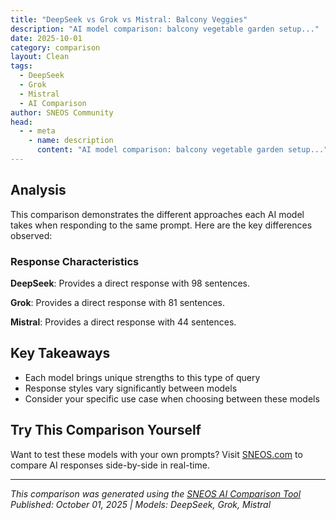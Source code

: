 ```yaml
---
title: "DeepSeek vs Grok vs Mistral: Balcony Veggies"
description: "AI model comparison: balcony vegetable garden setup..."
date: 2025-10-01
category: comparison
layout: Clean
tags:
  - DeepSeek
  - Grok
  - Mistral
  - AI Comparison
author: SNEOS Community
head:
  - - meta
    - name: description
      content: "AI model comparison: balcony vegetable garden setup..."
---
```


<ChatComparison
  title="DeepSeek vs Grok vs Mistral: Balcony Veggies"
  prompt="balcony vegetable garden setup"
  :responses='{
    "DeepSeek": "Of course! Setting up a balcony vegetable garden is a rewarding and enjoyable project. It\u0027s amazing what you can grow in a small space. Here is a comprehensive guide to get you started, from planning to harvest.\n\n### Step 1: The Foundation - Planning \u0026 Assessment\n\nBefore you buy a single seed, answer these key questions:\n\n**1. Sunlight Exposure (The Most Important Factor!)**\n*   **Full Sun (6-8\u002B hours):** Ideal for most vegetables like tomatoes, peppers, cucumbers, eggplants, beans, and herbs (basil, rosemary, thyme).\n*   **Partial Sun/Shade (3-6 hours):** You can grow leafy greens like lettuce, spinach, kale, Swiss chard, and herbs like mint, parsley, and cilantro.\n*   **Full Shade (\u003C3 hours):** Very challenging for vegetables. Stick to ornamental shade plants.\n\n**Tip:** Observe your balcony over a full day to see how the sun moves across it.\n\n**2. Weight Capacity**\nPotted plants, soil, and water are heavy, especially when saturated.\n*   **Check with your landlord or building management** about weight restrictions.\n*   **Distribute weight:** Place heavier containers over load-bearing walls or pillars, and spread them out rather than clustering them in one spot.\n*   Use lightweight materials: Plastic, fiberglass, or fabric pots are lighter than ceramic or terracotta. Use a lightweight potting mix (not garden soil).\n\n**3. Wind \u0026 Weather**\n*   **Wind:** Balconies, especially on higher floors, can be windy. This can dry out plants quickly and damage stems. Use a trellis as a windbreak or position taller plants to shield more delicate ones.\n*   **Rain:** Ensure your pots have good drainage holes. A covered balcony will mean you need to water everything yourself.\n\n**4. Space \u0026 Layout**\n*   **Think Vertically!** This is the #1 rule for small spaces.\n    *   Use **trellises, wall planters, hanging baskets, and railing planters**.\n    *   Grow vining plants like cucumbers, pole beans, peas, and small squash upwards.\n*   Measure your balcony to know exactly how much room you have for containers.\n\n---\n\n### Step 2: Choosing Your Containers \u0026 Soil\n\n**Containers: Bigger is (Almost) Always Better**\n*   **Size Matters:** The more soil volume, the better the root system, and the more resilient your plants will be to drying out. A general guideline:\n    *   **Large Plants (Tomatoes, Peppers, Eggplant):** 5-gallon (19-Liter) bucket or larger.\n    *   **Medium Plants (Lettuce, Herbs, Bush Beans):** 3-5 gallon pots.\n    *   **Small Plants (Radishes, Green Onions):** 6-8 inches deep.\n*   **Drainage is Non-Negotiable:** Every container MUST have drainage holes in the bottom.\n*   **Types of Containers:**\n    *   **Fabric Pots (Grow Bags):** Excellent aeration for roots, lightweight, affordable.\n    *   **Plastic Pots:** Lightweight and cheap, but can degrade in the sun.\n    *   **Wooden Planters:** Attractive but can be heavy.\n    *   **Self-Watering Pots:** Great for consistent moisture and if you travel occasionally.\n    *   **Railing Planters \u0026 Hanging Baskets:** Perfect for herbs and strawberries.\n\n**Soil: Don\u0027t Skimp Here!**\n*   **NEVER use garden soil** from the ground. It\u0027s too dense and can harbor pests and diseases.\n*   **ALWAYS use a high-quality \u0022Potting Mix\u0022 or \u0022Container Mix.\u0022** These are formulated to be light, fluffy, and well-draining while retaining moisture and nutrients.\n\n---\n\n### Step 3: Selecting Your Plants\n\n**Best Vegetables for Balcony Beginners:**\n\n*   **Leafy Greens:** Lettuce, Spinach, Kale, Arugula. Fast-growing and you can harvest \u0022cut-and-come-again\u0022 style.\n*   **Herbs:** Basil, Parsley, Cilantro, Mint, Chives, Thyme, Rosemary. High-value and frequently used in cooking.\n*   **Tomatoes:** Choose **determinate (bush) varieties** or **compact/patio varieties** like \u0027Tiny Tim\u0027, \u0027Tumbling Tom\u0027, or \u0027Patio Choice\u0027.\n*   **Peppers:** Both sweet and chili peppers do very well in containers.\n*   **Radishes:** Incredibly fast from seed to harvest (~25 days).\n*   **Green Onions:** You can even re-grow them from kitchen scraps!\n*   **Beans \u0026 Peas:** Choose **pole varieties** for vertical growth.\n*   **Compact Cucumbers:** Look for varieties labeled \u0022bush\u0022 or \u0022compact.\u0022\n\n**Pro Tip:** Start with a few plants you love to eat. It\u0027s better to have a thriving small garden than an overwhelming, struggling one.\n\n---\n\n### Step 4: Planting \u0026 Setup\n\n**1. Planting Seedlings (Easiest for Beginners):**\n*   Fill your container with moist potting mix, leaving about 2 inches from the top.\n*   Gently remove the plant from its nursery pot.\n*   Dig a hole slightly larger than the root ball and place the plant in.\n*   Fill in around the plant with soil and gently firm it down.\n*   Water thoroughly until water runs out the bottom drainage holes.\n\n**2. Sowing Seeds Directly:**\n*   Follow the planting depth and spacing instructions on the seed packet.\n*   Common seeds to direct sow: radishes, beans, peas, lettuce, carrots.\n\n**3. Arranging Your Garden:**\n*   Place taller plants and trellises on the north or west side so they don\u0027t shade smaller plants.\n*   Group plants with similar water and sun needs together.\n\n---\n\n### Step 5: Ongoing Care \u0026 Maintenance\n\n**Watering:**\n*   **Containers dry out fast!** Check your plants daily, especially in hot, windy weather.\n*   **Water deeply** until it runs out the bottom. Shallow watering encourages weak roots.\n*   **Water in the morning** to reduce evaporation and prevent fungal diseases.\n*   Avoid wetting the leaves; water the soil directly.\n\n**Feeding (Fertilizing):**\n*   Potting mix nutrients get used up quickly. You need to fertilize.\n*   Use a balanced, water-soluble organic fertilizer (like a 5-5-5 or fish emulsion) every 2-3 weeks, or a slow-release fertilizer mixed into the soil at planting time.\n*   Follow the instructions on the fertilizer package\u2014more is not better!\n\n**Pest \u0026 Disease Management:**\n*   **Inspect plants regularly.** Catching problems early is key.\n*   Common pests: Aphids, spider mites. Blast them off with a strong spray of water or use insecticidal soap.\n*   **Prevent Disease:** Ensure good air circulation, avoid overhead watering, and remove any diseased leaves immediately.\n\n**Pollination:**\n*   For fruiting plants like tomatoes, peppers, and cucumbers, you may need to help with pollination.\n*   Gently shake the plant or use a small paintbrush to transfer pollen between flowers.\n\n---\n\n### Sample Balcony Garden Layouts\n\n**Layout 1: The \u0022Salad Bar\u0022 Balcony (Partial Sun)**\n*   **Railing Planter:** Mixed lettuce and arugula.\n*   **1x Medium Pot (3-gallon):** Spinach and Swiss chard.\n*   **2x Small Pots:** Parsley and chives.\n*   **1x Hanging Basket:** Strawberries.\n\n**Layout 2: The \u0022Salsa Garden\u0022 Balcony (Full Sun)**\n*   **1x Large Pot (5-gallon):** A compact patio tomato variety.\n*   **1x Medium Pot (3-gallon):** A jalape\u00F1o pepper plant.\n*   **1x Small Pot:** Cilantro.\n*   **Wall Planter:** Basil.\n\n**Layout 3: The \u0022Vertical Victory\u0022 Balcony (Full Sun)**\n*   **1x Tall Trellis:** with pole beans or cucumbers growing up it.\n*   **2x Large Fabric Pots (5-gallon):** One with a tomato, one with two pepper plants.\n*   **A vertical herb planter on the wall** with rosemary, thyme, and oregano.\n\nEnjoy the process! There\u0027s nothing quite like the taste of a vegetable you\u0027ve grown yourself, even if it\u0027s just a few steps from your door. Happy gardening",
    "Grok": "Setting up a balcony vegetable garden is a fantastic way to grow fresh produce in a limited space. Balconies, regardless of size, can be transformed into productive mini-gardens with the right planning and setup. Here\u0027s a step-by-step guide to help you get started:\n\n---\n\n### 1. Assess Your Balcony Space\n- **Size and Layout**: Measure the space to determine how many containers or raised beds you can fit. Consider vertical gardening if space is tight.\n- **Sunlight**: Most vegetables need 6-8 hours of direct sunlight daily. Observe how much sunlight your balcony gets and choose crops accordingly.\n  - Full sun (6\u002B hours): Tomatoes, peppers, cucumbers, beans.\n  - Partial shade (3-6 hours): Lettuce, spinach, herbs like parsley or cilantro.\n- **Wind Exposure**: Balconies can be windy, especially on higher floors. Plan for windbreaks (like trellises or taller plants) to protect delicate crops.\n- **Weight Limits**: Check with your building management about weight restrictions for pots, soil, and water. Use lightweight containers if necessary.\n- **Water Access**: Ensure you have a way to water your plants, such as a nearby tap or a watering can.\n\n---\n\n### 2. Choose the Right Containers\n- **Types of Containers**: Use pots, grow bags, hanging baskets, or wooden crates. Ensure they have drainage holes to prevent waterlogging.\n- **Size**: Choose container sizes based on the vegetables you\u2019re growing:\n  - Small (6-8 inches deep): Herbs, lettuce, radishes.\n  - Medium (10-12 inches deep): Carrots, spinach, beans.\n  - Large (18\u002B inches deep): Tomatoes, peppers, eggplants, zucchini.\n- **Material**: Plastic pots are lightweight and affordable; terracotta is aesthetic but heavy; fabric grow bags are portable and promote root health.\n- **Vertical Options**: Use wall planters, tiered stands, or hanging baskets for herbs, strawberries, or trailing plants like cherry tomatoes.\n\n---\n\n### 3. Select Suitable Vegetables\nChoose vegetables that thrive in containers and match your balcony conditions:\n- **Easy-to-Grow Options**:\n  - Herbs: Basil, mint, parsley, cilantro, thyme.\n  - Leafy Greens: Lettuce, spinach, kale, arugula.\n  - Root Vegetables: Radishes, carrots, beets (in deeper pots).\n  - Fruiting Vegetables: Cherry tomatoes, peppers, eggplants.\n  - Climbing Vegetables: Beans, peas, cucumbers (use trellises or supports).\n- **Seasonal Planting**: Grow crops according to your local climate and season. For example, cool-season crops (lettuce, spinach) in spring/fall, and warm-season crops (tomatoes, peppers) in summer.\n\n---\n\n### 4. Prepare Quality Soil and Compost\n- **Potting Mix**: Use a lightweight, well-draining potting soil mix designed for containers. Avoid heavy garden soil as it compacts easily.\n- **Nutrients**: Add organic compost or well-rotted manure to enrich the soil. You can also use slow-release fertilizers or liquid organic feeds.\n- **Mulching**: Add a layer of mulch (straw, wood chips, or grass clippings) on top of the soil to retain moisture and reduce weeds.\n\n---\n\n### 5. Plan for Watering and Drainage\n- **Watering**: Containers dry out faster than ground soil, so water regularly. Check soil moisture by poking your finger an inch deep\u2014if it\u2019s dry, water the plant.\n- **Drainage**: Ensure containers have drainage holes and trays or saucers to catch excess water (to avoid messing up your balcony).\n- **Self-Watering Pots**: Consider these for convenience if you\u2019re busy or travel often.\n- **Irrigation**: For larger setups, a drip irrigation system or a hose with a nozzle can save time.\n\n---\n\n### 6. Maximize Space with Vertical Gardening\n- **Trellises and Supports**: Use trellises, stakes, or cages for climbing plants like beans, peas, and tomatoes.\n- **Wall Planters**: Mount planters on walls or railings for herbs or small vegetables.\n- **Hanging Baskets**: Ideal for strawberries, cherry tomatoes, or trailing herbs.\n- **Shelves or Stands**: Stack pots on tiered stands to utilize vertical space.\n\n---\n\n### 7. Provide Proper Care\n- **Sunlight**: Rotate pots occasionally if sunlight is uneven to ensure all sides of the plant get exposure.\n- **Pruning and Harvesting**: Regularly trim dead leaves and harvest ripe produce to encourage new growth.\n- **Pests and Diseases**: Inspect plants for pests like aphids or spider mites. Use organic pest control methods like neem oil or soapy water.\n- **Fertilization**: Feed plants every 2-4 weeks with a balanced liquid fertilizer or compost tea, especially for heavy feeders like tomatoes.\n\n---\n\n### 8. Consider Companion Planting\nPair plants that grow well together to maximize space and reduce pests:\n- Tomatoes with basil (basil repels pests).\n- Carrots with onions (onions deter carrot flies).\n- Beans with corn (beans fix nitrogen for corn).\n\nAvoid planting crops with conflicting needs (e.g., heavy feeders with light feeders) in the same pot.\n\n---\n\n### 9. Add Functional and Aesthetic Elements\n- **Labeling**: Use small tags or sticks to label your plants for easy identification.\n- **Seating Area**: If space allows, add a small chair or bench to enjoy your green space.\n- **Decor**: Incorporate colorful pots or decorative trellises to make your balcony garden visually appealing.\n\n---\n\n### 10. Start Small and Experiment\n- Begin with easy-to-grow plants like herbs or lettuce to build confidence.\n- Experiment with crop rotation or new varieties each season to keep things exciting.\n- Keep a gardening journal to note what works and what doesn\u2019t for future reference.\n\n---\n\n### Additional Tips\n- **Composting**: Set up a small compost bin on your balcony to recycle kitchen scraps (e.g., vegetable peels, coffee grounds) into nutrient-rich compost.\n- **Pollination**: For fruiting plants like tomatoes or peppers, gently shake the plants or use a small brush to aid pollination if there are few pollinators around.\n- **Weather Protection**: Use shade cloths during extreme heat or move pots indoors during heavy rain or frost if possible.\n\n---\n\n### Sample Balcony Garden Layout (for a small balcony)\n- **Corner 1**: Two large pots with tomato plants (with cages for support) and basil as a companion.\n- **Corner 2**: A tiered stand with pots of lettuce, spinach, and radishes.\n- **Railing**: Hanging baskets with cherry tomatoes or strawberries.\n- **Wall**: Vertical planter with herbs like mint, parsley, and thyme.\n- **Floor**: A grow bag with climbing beans or cucumbers, supported by a small trellis.\n\n---\n\nWith proper planning and care, your balcony vegetable garden can yield fresh, organic produce while turning your outdoor space into a green oasis. Start small, adapt to your conditions, and enjoy the process! Let me know if you need specific advice on crops, layouts, or troubleshooting.",
    "Mistral": "Setting up a balcony vegetable garden can be a rewarding experience, allowing you to grow fresh produce even in a small space. Here are some steps and tips to help you get started:\n\n### 1. Assess Your Space\n- **Measure Your Balcony**: Determine the dimensions of your balcony to plan your layout effectively.\n- **Sunlight**: Identify how much sunlight your balcony receives. Most vegetables need at least 6-8 hours of sunlight per day.\n\n### 2. Choose the Right Containers\n- **Pots and Planters**: Opt for lightweight, durable containers with good drainage. Materials like plastic, fabric, or lightweight ceramic are ideal.\n- **Size**: Ensure the containers are large enough for the plants you choose. For example, tomatoes need deeper pots, while herbs can thrive in smaller ones.\n\n### 3. Select Your Plants\n- **Vegetables**: Choose vegetables that are well-suited for container gardening, such as:\n  - **Tomatoes**: Cherry or patio varieties.\n  - **Lettuce**: Loose-leaf varieties.\n  - **Herbs**: Basil, parsley, chives, and mint.\n  - **Peppers**: Bell peppers or chili peppers.\n  - **Cucumbers**: Bush varieties.\n  - **Radishes**: Quick-growing and compact.\n  - **Spinach**: Easy to grow in shallow containers.\n- **Companion Planting**: Consider plants that grow well together to maximize space and yield.\n\n### 4. Soil and Fertilizer\n- **Potting Mix**: Use a high-quality potting mix designed for containers. Avoid garden soil, as it can be too heavy and may not drain well.\n- **Fertilizer**: Choose a balanced, slow-release fertilizer or a liquid fertilizer to ensure your plants get the nutrients they need.\n\n### 5. Watering\n- **Frequency**: Water your plants regularly, as containers can dry out quickly. Check the soil moisture daily.\n- **Drainage**: Ensure your containers have drainage holes to prevent waterlogging.\n\n### 6. Layout and Organization\n- **Vertical Gardening**: Use trellises, hanging baskets, or wall-mounted planters to maximize vertical space.\n- **Shelving**: Consider using shelves to stack pots and make the most of your balcony area.\n- **Grouping**: Group plants with similar water and sunlight needs together.\n\n### 7. Pest Control\n- **Natural Methods**: Use natural pest control methods like companion planting, neem oil, or insecticidal soap.\n- **Monitoring**: Regularly check your plants for signs of pests or disease.\n\n### 8. Maintenance\n- **Pruning**: Prune your plants to encourage bushier growth and prevent them from becoming too leggy.\n- **Rotation**: Rotate your pots occasionally to ensure even sunlight exposure.\n\n### 9. Harvesting\n- **Timing**: Harvest your vegetables at the right time to ensure the best flavor and to encourage continued growth.\n- **Storage**: Store your harvested vegetables properly to maintain freshness.\n\n### 10. Enjoy Your Garden\n- **Relaxation**: Create a small seating area if space allows, so you can enjoy your garden and the fruits of your labor.\n- **Decoration**: Add some decorative elements like small statues, wind chimes, or colorful pots to make your balcony garden more inviting.\n\nBy following these steps, you can create a thriving balcony vegetable garden that not only provides fresh produce but also adds beauty and enjoyment to your outdoor space."
  }'
  published-date="17:58"
/>

## Analysis

This comparison demonstrates the different approaches each AI model takes when responding to the same prompt. Here are the key differences observed:

### Response Characteristics

**DeepSeek**: Provides a direct response with 98 sentences. 

**Grok**: Provides a direct response with 81 sentences. 

**Mistral**: Provides a direct response with 44 sentences. 

## Key Takeaways

- Each model brings unique strengths to this type of query
- Response styles vary significantly between models
- Consider your specific use case when choosing between these models

## Try This Comparison Yourself

Want to test these models with your own prompts? Visit [SNEOS.com](https://sneos.com) to compare AI responses side-by-side in real-time.

---

*This comparison was generated using the [SNEOS AI Comparison Tool](https://sneos.com)*
*Published: October 01, 2025 | Models: DeepSeek, Grok, Mistral*
